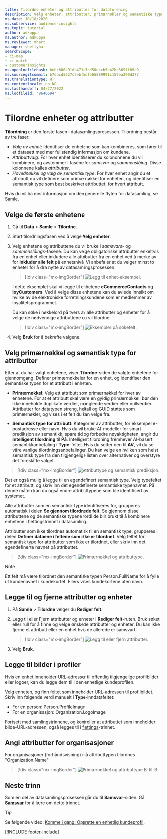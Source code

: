 ```yaml
---
title: Tilordne enheter og attributter for dataforening
description: Velg enheter, attributter, primærnøkler og semantiske typer for å tilordne data til den enhetlige kundeprofilen.
ms.date: 10/18/2020
ms.subservice: audience-insights
ms.topic: tutorial
author: adkuppa
ms.author: adkuppa
ms.reviewer: mhart
manager: shellyha
searchScope:
- ci-map
- ci-match
- customerInsights
ms.openlocfilehash: bebc600e91db471c3cd50eccb5e42be309ff09c9
ms.sourcegitcommit: b7dbcd5627c2ebfbcfe65589991c159ba290d377
ms.translationtype: HT
ms.contentlocale: nb-NO
ms.lasthandoff: 04/27/2022
ms.locfileid: "8646694"
---
```

# <a name="map-entities-and-attributes"></a>Tilordne enheter og attributter

**Tilordning** er den første fasen i datasamlingsprosessen. Tilordning består av tre faser:

- *Valg av enhet*: Identifiser de enhetene som kan kombineres, som fører til et datasett med mer fullstendig informasjon om kundene.
- *Attributtvalg*: For hver enhet identifiserer du kolononnene du vil kombinere, og avstemmer i fasene for *samsvar* og *sammenslåing*. Disse kolonnene kalles *attributter*.
- *Hovednøkkel og valg av semantisk type*: For hver enhet angir du et attributt du vil definere som primærnøkkel for enheten, og identifiser en semantisk type som best beskriver attributtet, for hvert attributt.

Hvis du vil ha mer informasjon om den generelle flyten for datasamling, se [Samle](data-unification.md).

## <a name="select-the-first-entities"></a>Velge de første enhetene

1. Gå til **Data** > **Samle** > **Tilordne**.

2. Start tilordningsfasen ved å velge **Velg enheter**.

3. Velg enhetene og attributtene du vil bruke i *samsvars*- og *sammenslåings*-fasene. Du kan velge obligatoriske attributter enkeltvis fra en enhet eller inkludere alle attributter fra en enhet ved å merke av for **Inkluder alle felt** på enhetsnivå. Vi anbefaler at du velger minst to enheter for å dra nytte av datasamlingsprosessen.

   > [!div class="mx-imgBorder"]
   > ![Legg til enhet-eksempel.](media/data-manager-configure-map-add-entities-example.png "Legg til enhet-eksempel")

   I dette eksemplet skal vi legge til enhetene **eCommerceContacts** og **loyCustomers**. Ved å velge disse enhetene kan du avlede innsikt om hvilke av de elektroniske forretningskundene som er medlemmer av loyalitetsprogrammet.
   
   Du kan søke i nøkkelord på tvers av alle attributter og enheter for å velge de nødvendige attributtene du vil tilordne.
   
     > [!div class="mx-imgBorder"]
   > ![Eksempler på søkefelt.](media/data-manager-configure-map-search-fields-example.png "Eksempler på søkefelt")

4. Velg **Bruk** for å bekrefte valgene.

## <a name="select-primary-key-and-semantic-type-for-attributes"></a>Velg primærnøkkel og semantisk type for attributter

Etter at du har valgt enhetene, viser **Tilordne**-siden de valgte enhetene for gjennomgang. Definer primærnøkkelen for en enhet, og identifiser den semantiske typen for et attributt i enheten.

- **Primærnøkkel**: Velg ett attributt som primærnøkkel for hver av enhetene. For at et attributt skal være en gyldig primærnøkkel, bør den ikke inneholde duplikate verdier, manglende verdier eller nullverdier. Attributter for datatypen streng, heltall og GUID støttes som primærnøkler, og vises i et felt du kan velge fra.

- **Semantisk type for attributt**: Kategorier av attributter, for eksempel e-postadresse eller navn. Hvis du vil bruke AI-modeller for smart prediksjon av semantikk, spare tid og forbedre nøyaktigheten, angir du **Intelligent tilordning** til **På**. Intelligent tilordning fremhever AI-basert semantikkanbefaling i **Type**-feltet. Hvis du setter den til **AV**, vil du se våre vanlige tilordningsanbefalinger. Du kan velge en hvilken som helst semantisk type fra den tilgjengelige listen over alternativer og overstyre det foreslåtte valget.

> [!div class="mx-imgBorder"]
> ![Attributtype og semantisk prediksjon.](media/data-manager-configure-map-add-attributes-semantic-prediction.png "Attributtype og semantisk prediksjon")

Det er også mulig å legge til en egendefinert semantisk type. Velg typefeltet for et attributt, og skriv inn det egendefinerte semantiske typenavnet. På denne måten kan du også endre attributtypene som ble identifisert av systemet.

Alle attributter som en semantisk type identifiseres for, grupperes automatisk i delen **Se gjennom tilordnede felt**. Se gjennom disse attributtene og de semantiske typene fordi de blir brukt til å kombinere enhetene i flettingstrinnet i datasamling.

Attributter som ikke tilordnes automatisk til en semantisk type, grupperes i delen **Definer dataene i feltene som ikke er tilordnet**. Velg feltet for semantisk type for attributter som ikke er tilordnet, eller skriv inn det egendefinerte navnet på attributtet.

> [!div class="mx-imgBorder"]
> ![Primærnøkkel og attributtype.](media/data-manager-configure-map-add-attributes.png "Primærnøkkel og attributtype")

> [!NOTE]
> Ett felt må være tilordnet den semantiske typen Person.FullName for å fylle ut kundenavnet i kundekortet. Ellers vises kundekortene uten navn. 

## <a name="add-and-remove-attributes-and-entities"></a>Legge til og fjerne attributter og enheter

1. På **Samle** > **Tilordne** velger du **Rediger felt**.

2. Legg til eller Fjern attributter og enheter i **Rediger felt**-ruten. Bruk søket eller rull for å finne og velge ønskede attributter og enheter. Du kan ikke fjerne et attributt eller en enhet hvis de allerede er samsvart.

   > [!div class="mx-imgBorder"]
   > ![Legg til eller fjern attributter.](media/configure-data-map-edit.png "Legge til eller fjerne attributter")

3. Velg **Bruk**.

## <a name="add-images-to-profiles"></a>Legge til bilder i profiler

Hvis en enhet inneholder URL-adresser til offentlig tilgjengelige profilbilder eller logoer, kan du legge dem til i den enhetlige kundeprofilen.

Velg enheten, og finn feltet som inneholder URL-adressen til profilbildet. Skriv inn følgende verdi manuelt i **Type**-inndatafeltet: 
- For en person: Person.ProfileImage
- For en organisasjon: Organization.LogoImage

Fortsett med samlingstrinnene, og kontroller at attributtet som inneholder bilde-URL-adressen, også legges til i [flettings](merge-entities.md)-trinnet.

## <a name="set-attributes-for-organizations"></a>Angi attributter for organisasjoner

For organisasjoner (forhåndsvisning) må attributtypen tilordnes "Organization.Name"
> [!div class="mx-imgBorder"]
> ![Primærnøkkel og attributtype B-til-B.](media/configure-data-map-edit-b2b.png "Primærnøkkel og attributtype B-til-B")

## <a name="next-step"></a>Neste trinn

Som en del av datasamlingsprosessen går du til **Samsvar**-siden. Gå [**Samsvar**](match-entities.md) for å lære om dette trinnet.

> [!TIP]
> Se følgende video: [Komme i gang: Opprette en enhetlig kundeprofil](https://youtu.be/oBfGEhucAxs).


[!INCLUDE [footer-include](includes/footer-banner.md)]
